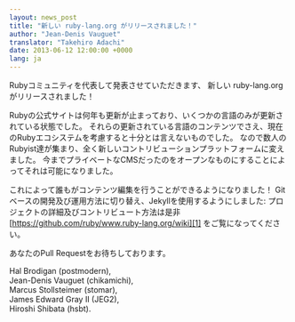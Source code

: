 ```yaml
---
layout: news_post
title: "新しい ruby-lang.org がリリースされました！"
author: "Jean-Denis Vauguet"
translator: "Takehiro Adachi"
date: 2013-06-12 12:00:00 +0000
lang: ja
---
```


Rubyコミュニティを代表して発表させていただきます、
新しい ruby-lang.org がリリースされました！

Rubyの公式サイトは何年も更新が止まっており、いくつかの言語のみが更新されている状態でした。
それらの更新されている言語のコンテンツでさえ、現在のRubyエコシステムを考慮すると十分とは言えないものでした。
なので数人のRubyist達が集まり、全く新しいコントリビューションプラットフォームに変えました。
今までプライベートなCMSだったのをオープンなものにすることによってそれは可能になりました。

これによって誰もがコンテンツ編集を行うことができるようになりました！
Gitベースの開発及び運用方法に切り替え、Jekyllを使用するようにしました:
プロジェクトの詳細及びコントリビュート方法は是非
[https://github.com/ruby/www.ruby-lang.org/wiki][1] をご覧になってください。

あなたのPull Requestをお待ちしております。

Hal Brodigan (postmodern),<br />
Jean-Denis Vauguet (chikamichi),<br />
Marcus Stollsteimer (stomar),<br />
James Edward Gray II (JEG2),<br />
Hiroshi Shibata (hsbt).


[1]: https://github.com/ruby/www.ruby-lang.org/wiki
